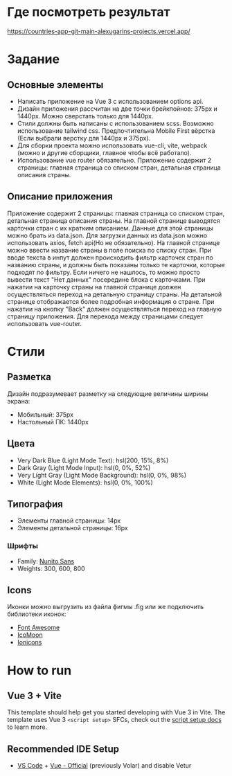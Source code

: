 # Где посмотреть результат

https://countries-app-git-main-alexugarins-projects.vercel.app/

# Задание

## Основные элементы

- Написать приложение на Vue 3 с использованием options api.
- Дизайн приложения рассчитан на две точки брейкпойнов: 375px и 1440px. Можно сверстать только для 1440px.
- Стили должны быть написаны с использованием scss. Возможно использование tailwind css. Предпочтительна Mobile First вёрстка (Если выбрали верстку для 1440px и 375px).
- Для сборки проекта можно использовать vue-cli, vite, webpack (можно и другие сборщики, главное чтобы всё работало).
- Использование vue router обязательно. Приложение содержит 2 страницы: главная страница со списком стран, детальная страница описания страны.

## Описание приложения
Приложение содержит 2 страницы: главная страница со списком стран, детальная страница описания страны. На главной странице выводятся карточки стран с их кратким описанием. Данные для этой страницы можно брать из data.json. Для загрузки данных из data.json можно использовать axios, fetch api(Но не обязательно). На главной странице можно ввести название страны в поле поиска по списку стран. При вводе текста в инпут должен происходить фильтр карточек стран по названию страны, и должны быть показаны только те карточки, которые подходят по фильтру. Если ничего не нашлось, то можно просто вывести текст "Нет данных" посередине блока с карточками. При нажатии на карточку страны на главной странице должен осуществляться переход на детальную страницу страны. На детальной странице отображается более подробная информация о стране. При нажатии на кнопку "Back" должен осуществляться переход на главную страницу приложения. Для перехода между страницами следует использовать vue-router.

# Стили

## Разметка

Дизайн подразумевает разметку на следующие величины ширины экрана:

- Мобильный: 375px
- Настольный ПК: 1440px

## Цвета

- Very Dark Blue (Light Mode Text): hsl(200, 15%, 8%)
- Dark Gray (Light Mode Input): hsl(0, 0%, 52%)
- Very Light Gray (Light Mode Background): hsl(0, 0%, 98%)
- White (Light Mode Elements): hsl(0, 0%, 100%)

## Типография

- Элементы главной страницы: 14px
- Элементы детальной страницы: 16px

### Шрифты

- Family: [Nunito Sans](https://fonts.google.com/specimen/Nunito+Sans)
- Weights: 300, 600, 800

## Icons

Иконки можно выгрузить из файла фигмы .fig или же подключить библиотеки иконок:

- [Font Awesome](https://fontawesome.com)
- [IcoMoon](https://icomoon.io)
- [Ionicons](https://ionicons.com)


# How to run

## Vue 3 + Vite

This template should help get you started developing with Vue 3 in Vite. The template uses Vue 3 `<script setup>` SFCs, check out the [script setup docs](https://v3.vuejs.org/api/sfc-script-setup.html#sfc-script-setup) to learn more.

## Recommended IDE Setup

- [VS Code](https://code.visualstudio.com/) + [Vue - Official](https://marketplace.visualstudio.com/items?itemName=Vue.volar) (previously Volar) and disable Vetur
